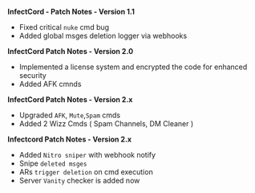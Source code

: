 **InfectCord - Patch Notes - Version 1.1**

- Fixed critical `nuke` cmd bug
- Added global msges deletion logger via webhooks

**InfectCord Patch Notes - Version 2.0**

- Implemented a license system and encrypted the code for enhanced security
- Added AFK cmnds

**InfectCord Patch Notes - Version 2.x**
- Upgraded `AFK`, `Mute`,`Spam` cmds
- Added 2 Wizz Cmds ( Spam Channels, DM Cleaner )

**Infectcord Patch Notes - Version 2.x**

- Added `Nitro sniper` with webhook notify
- Snipe `deleted msges`
- ARs `trigger deletion` on cmd execution
- Server `Vanity` checker is added now
